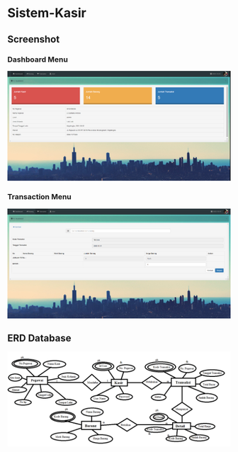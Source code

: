 # Sistem-Kasir

## Screenshot
### Dashboard Menu
![Dashboard Menu](screenshot-dashboard.png)
### Transaction Menu
![Transaction Menu](screenshot-transaksi.png)

## ERD Database
![ERD Database](ERDsistem%20kasir.png)
